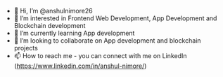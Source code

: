 - 👋 Hi, I’m @anshulnimore26
- 👀 I’m interested in Frontend Web Development, App Development and Blockchain development
- 🌱 I’m currently learning App development
- 💞️ I’m looking to collaborate on App development and blockchain projects
- 📫 How to reach me - you can connect with me on LinkedIn (https://www.linkedin.com/in/anshul-nimore/)
<!---
anshulnimore26/anshulnimore26 is a ✨ special ✨ repository because its `README.md` (this file) appears on your GitHub profile.
You can click the Preview link to take a look at your changes.
--->
